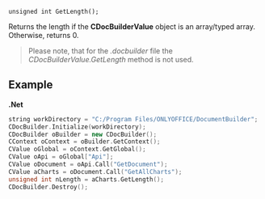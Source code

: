 `unsigned int GetLength();`

Returns the length if the **CDocBuilderValue** object is an array/typed array. Otherwise, returns 0.

> Please note, that for the *.docbuilder* file the *CDocBuilderValue.GetLength* method is not used.

## Example

**.Net**

```cpp
string workDirectory = "C:/Program Files/ONLYOFFICE/DocumentBuilder";
CDocBuilder.Initialize(workDirectory);
CDocBuilder oBuilder = new CDocBuilder();
CContext oContext = oBuilder.GetContext();
CValue oGlobal = oContext.GetGlobal();
CValue oApi = oGlobal["Api"];
CValue oDocument = oApi.Call("GetDocument");
CValue aCharts = oDocument.Call("GetAllCharts");
unsigned int nLength = aCharts.GetLength();
CDocBuilder.Destroy();
```
